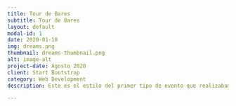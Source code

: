```yaml
---
title: Tour de Bares
subtitle: Tour de Bares
layout: default
modal-id: 1
date: 2020-01-10
img: dreams.png
thumbnail: dreams-thumbnail.png
alt: image-alt
project-date: Agosto 2020
client: Start Bootstrap
category: Web Development
description: Este es el estilo del primer tipo de evento que realizabamos donde recorríamos 3 bares en una noche, actualmente por lo general vamos a uno pero al final el objetivo es el mismo. Que todos los asistentes puedan compartir un mesa y trago de por medio puedan tener una charla y conocerse.

---
```

